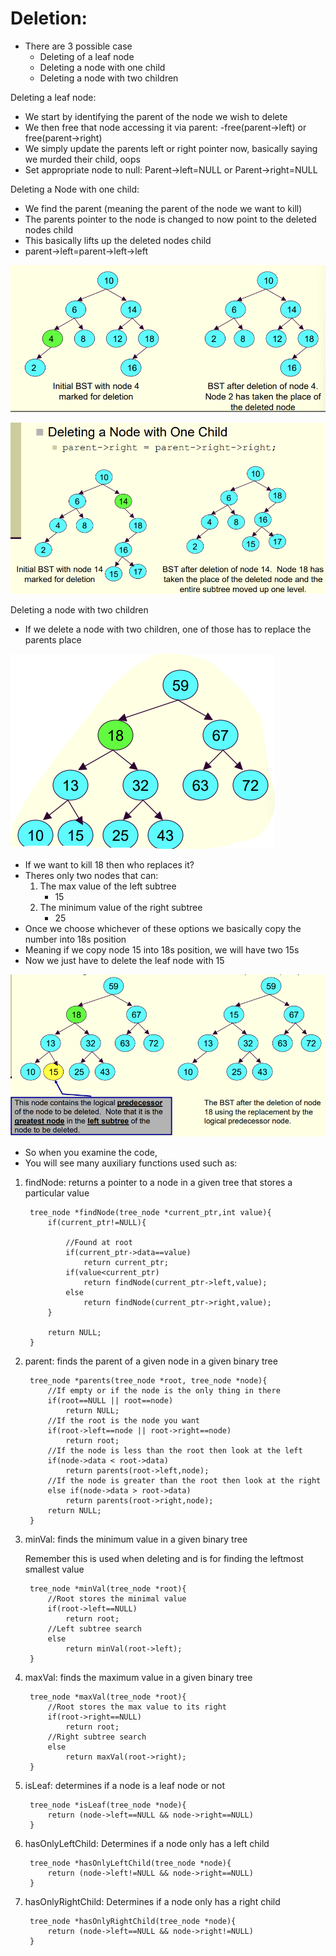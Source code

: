# Deletion:

- There are 3 possible case
    - Deleting of a leaf node
    - Deleting a node with one child
    - Deleting a node with two children

Deleting a leaf node:
- We start by identifying the parent of the node we wish to delete
- We then free that node accessing it via parent:
    -free(parent->left) or free(parent->right)
- We simply update the parents left or right pointer now, basically saying we murded their child, oops
- Set appropriate node to null: Parent->left=NULL or Parent->right=NULL

Deleting a Node with one child:
- We find the parent (meaning the parent of the node we want to kill)
- The parents pointer to the node is changed to now point to the deleted nodes child
- This basically lifts up the deleted nodes child
- parent->left=parent->left->left

![Alt text](image.png)

![Alt text](image-1.png)

Deleting a node with two children
- If we delete a node with two children, one of those has to replace the parents place

![Alt text](image-2.png)

- If we want to kill 18 then who replaces it?
- Theres only two nodes that can:
    1) The max value of the left subtree
        - 15
    2) The minimum value of the right subtree
        - 25
- Once we choose whichever of these options we basically copy the number into 18s position
- Meaning if we copy node 15 into 18s position, we will have two 15s
- Now we just have to delete the leaf node with 15

![Alt text](image-3.png)

- So when you examine the code,
- You will see many auxiliary functions used such as:

1) findNode: returns a pointer to a node in a given tree that stores a particular value

        tree_node *findNode(tree_node *current_ptr,int value){
            if(current_ptr!=NULL){

                //Found at root
                if(current_ptr->data==value)
                    return current_ptr;
                if(value<current_ptr)
                    return findNode(current_ptr->left,value);
                else
                    return findNode(current_ptr->right,value);
            }

            return NULL;
        }

2) parent: finds the parent of a given node in a given binary tree

        tree_node *parents(tree_node *root, tree_node *node){
            //If empty or if the node is the only thing in there
            if(root==NULL || root==node)
                return NULL;
            //If the root is the node you want
            if(root->left==node || root->right==node)
                return root;
            //If the node is less than the root then look at the left 
            if(node->data < root->data)
                return parents(root->left,node);
            //If the node is greater than the root then look at the right
            else if(node->data > root->data)
                return parents(root->right,node);
            return NULL;
        }


3) minVal: finds the minimum value in a given binary tree
    
    Remember this is used when deleting and is for finding the leftmost smallest value

        tree_node *minVal(tree_node *root){
            //Root stores the minimal value
            if(root->left==NULL)
                return root;
            //Left subtree search
            else
                return minVal(root->left);
        }

4) maxVal: finds the maximum value in a given binary tree

        tree_node *maxVal(tree_node *root){
            //Root stores the max value to its right
            if(root->right==NULL)
                return root;
            //Right subtree search
            else
                return maxVal(root->right);
        }

5) isLeaf: determines if a node is a leaf node or not

        tree_node *isLeaf(tree_node *node){
            return (node->left==NULL && node->right==NULL)
        }

6) hasOnlyLeftChild: Determines if a node only has a left child

        tree_node *hasOnlyLeftChild(tree_node *node){
            return (node->left!=NULL && node->right==NULL)
        }

7) hasOnlyRightChild: Determines if a node only has a right child

        tree_node *hasOnlyRightChild(tree_node *node){
            return (node->left==NULL && node->right!=NULL)
        }